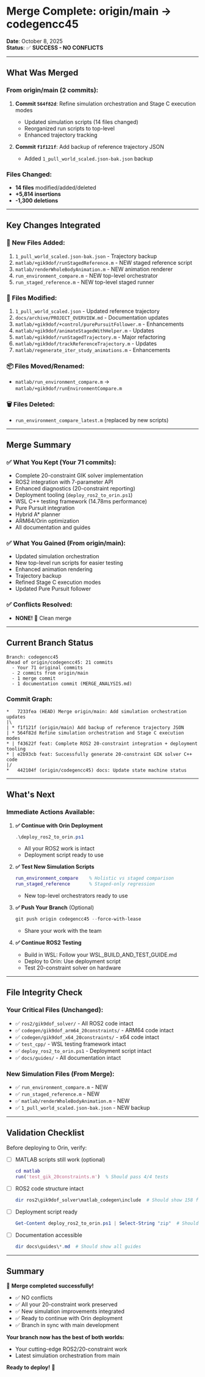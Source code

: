 # Merge Complete: origin/main → codegencc45

**Date**: October 8, 2025  
**Status**: ✅ **SUCCESS - NO CONFLICTS**

---

## What Was Merged

### From origin/main (2 commits):

1. **Commit `564f82d`**: Refine simulation orchestration and Stage C execution modes
   - Updated simulation scripts (14 files changed)
   - Reorganized run scripts to top-level
   - Enhanced trajectory tracking

2. **Commit `f1f121f`**: Add backup of reference trajectory JSON
   - Added `1_pull_world_scaled.json-bak.json` backup

### Files Changed:
- **14 files** modified/added/deleted
- **+5,814 insertions**
- **-1,300 deletions**

---

## Key Changes Integrated

### 📁 New Files Added:
1. `1_pull_world_scaled.json-bak.json` - Trajectory backup
2. `matlab/+gik9dof/runStagedReference.m` - NEW staged reference script
3. `matlab/renderWholeBodyAnimation.m` - NEW animation renderer
4. `run_environment_compare.m` - NEW top-level orchestrator
5. `run_staged_reference.m` - NEW top-level staged runner

### 🔄 Files Modified:
1. `1_pull_world_scaled.json` - Updated reference trajectory
2. `docs/archive/PROJECT_OVERVIEW.md` - Documentation updates
3. `matlab/+gik9dof/+control/purePursuitFollower.m` - Enhancements
4. `matlab/+gik9dof/animateStagedWithHelper.m` - Updates
5. `matlab/+gik9dof/runStagedTrajectory.m` - Major refactoring
6. `matlab/+gik9dof/trackReferenceTrajectory.m` - Updates
7. `matlab/regenerate_iter_study_animations.m` - Enhancements

### 📦 Files Moved/Renamed:
- `matlab/run_environment_compare.m` → `matlab/+gik9dof/runEnvironmentCompare.m`

### 🗑️ Files Deleted:
- `run_environment_compare_latest.m` (replaced by new scripts)

---

## Merge Summary

### ✅ What You Kept (Your 71 commits):
- Complete 20-constraint GIK solver implementation
- ROS2 integration with 7-parameter API
- Enhanced diagnostics (20-constraint reporting)
- Deployment tooling (`deploy_ros2_to_orin.ps1`)
- WSL C++ testing framework (14.78ms performance)
- Pure Pursuit integration
- Hybrid A* planner
- ARM64/Orin optimization
- All documentation and guides

### ✅ What You Gained (From origin/main):
- Updated simulation orchestration
- New top-level run scripts for easier testing
- Enhanced animation rendering
- Trajectory backup
- Refined Stage C execution modes
- Updated Pure Pursuit follower

### ✅ Conflicts Resolved:
- **NONE!** 🎉 Clean merge

---

## Current Branch Status

```
Branch: codegencc45
Ahead of origin/codegencc45: 21 commits
  - Your 71 original commits
  - 2 commits from origin/main
  - 1 merge commit
  - 1 documentation commit (MERGE_ANALYSIS.md)
```

### Commit Graph:
```
*   7233fea (HEAD) Merge origin/main: Add simulation orchestration updates
|\  
| * f1f121f (origin/main) Add backup of reference trajectory JSON
| * 564f82d Refine simulation orchestration and Stage C execution modes
* | f43622f feat: Complete ROS2 20-constraint integration + deployment tooling
* | e2b93cb feat: Successfully generate 20-constraint GIK solver C++ code
|/  
*   442104f (origin/codegencc45) docs: Update state machine status
```

---

## What's Next

### Immediate Actions Available:

1. **✅ Continue with Orin Deployment**
   ```powershell
   .\deploy_ros2_to_orin.ps1
   ```
   - All your ROS2 work is intact
   - Deployment script ready to use

2. **✅ Test New Simulation Scripts**
   ```matlab
   run_environment_compare    % Holistic vs staged comparison
   run_staged_reference       % Staged-only regression
   ```
   - New top-level orchestrators ready to use

3. **✅ Push Your Branch** (Optional)
   ```powershell
   git push origin codegencc45 --force-with-lease
   ```
   - Share your work with the team

4. **✅ Continue ROS2 Testing**
   - Build in WSL: Follow your WSL_BUILD_AND_TEST_GUIDE.md
   - Deploy to Orin: Use deployment script
   - Test 20-constraint solver on hardware

---

## File Integrity Check

### Your Critical Files (Unchanged):
- ✅ `ros2/gik9dof_solver/` - All ROS2 code intact
- ✅ `codegen/gik9dof_arm64_20constraints/` - ARM64 code intact
- ✅ `codegen/gik9dof_x64_20constraints/` - x64 code intact
- ✅ `test_cpp/` - WSL testing framework intact
- ✅ `deploy_ros2_to_orin.ps1` - Deployment script intact
- ✅ `docs/guides/` - All documentation intact

### New Simulation Files (From Merge):
- ✅ `run_environment_compare.m` - NEW
- ✅ `run_staged_reference.m` - NEW
- ✅ `matlab/renderWholeBodyAnimation.m` - NEW
- ✅ `1_pull_world_scaled.json-bak.json` - NEW backup

---

## Validation Checklist

Before deploying to Orin, verify:

- [ ] MATLAB scripts still work (optional)
  ```matlab
  cd matlab
  run('test_gik_20constraints.m')  % Should pass 4/4 tests
  ```

- [ ] ROS2 code structure intact
  ```powershell
  dir ros2\gik9dof_solver\matlab_codegen\include  # Should show 158 files
  ```

- [ ] Deployment script ready
  ```powershell
  Get-Content deploy_ros2_to_orin.ps1 | Select-String "zip"  # Should show zip workflow
  ```

- [ ] Documentation accessible
  ```powershell
  dir docs\guides\*.md  # Should show all guides
  ```

---

## Summary

🎉 **Merge completed successfully!**

- ✅ NO conflicts
- ✅ All your 20-constraint work preserved
- ✅ New simulation improvements integrated
- ✅ Ready to continue with Orin deployment
- ✅ Branch in sync with main development

**Your branch now has the best of both worlds:**
- Your cutting-edge ROS2/20-constraint work
- Latest simulation orchestration from main

**Ready to deploy!** 🚀

